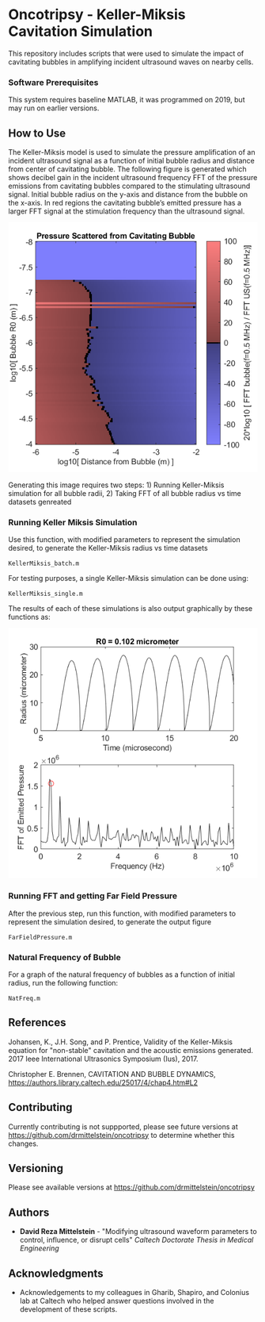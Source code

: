 # Oncotripsy - Keller-Miksis Cavitation Simulation

This repository includes scripts that were used to simulate the impact of cavitating bubbles in amplifying incident ultrasound waves on nearby cells.  

### Software Prerequisites

This system requires baseline MATLAB, it was programmed on 2019, but may run on earlier versions.

## How to Use

The Keller-Miksis model is used to simulate the pressure amplification of an incident ultrasound signal as a function of initial bubble radius and distance from center of cavitating bubble.  The following figure is generated which shows decibel gain in the incident ultrasound frequency FFT of the pressure emissions from cavitating bubbles compared to the stimulating ultrasound signal.  Initial bubble radius on the y-axis and distance from the bubble on the x-axis.  In red regions the cavitating bubble’s emitted pressure has a larger FFT signal at the stimulation frequency than the ultrasound signal.

![Output image](/images/FarField_FFT.png)

Generating this image requires two steps: 1) Running Keller-Miksis simulation for all bubble radii, 2) Taking FFT of all bubble radius vs time datasets genreated

### Running Keller Miksis Simulation

Use this function, with modified parameters to represent the simulation desired, to generate the Keller-Miksis radius vs time datasets

```
KellerMiksis_batch.m
```

For testing purposes, a single Keller-Miksis simulation can be done using:

```
KellerMiksis_single.m
```

The results of each of these simulations is also output graphically by these functions as:

![Keller-Miksis](/images/keller-miksis.png)


### Running FFT and getting Far Field Pressure

After the previous step, run this function, with modified parameters to represent the simulation desired, to generate the output figure

```
FarFieldPressure.m
```

### Natural Frequency of Bubble

For a graph of the natural frequency of bubbles as a function of initial radius, run the following function:

```
NatFreq.m
```

## References
Johansen, K., J.H. Song, and P. Prentice, Validity of the Keller-Miksis equation for "non-stable" cavitation and the acoustic emissions generated. 2017 Ieee International Ultrasonics Symposium (Ius), 2017.

Christopher E. Brennen, CAVITATION AND BUBBLE DYNAMICS, https://authors.library.caltech.edu/25017/4/chap4.htm#L2

## Contributing

Currently contributing is not suppported, please see future versions at https://github.com/drmittelstein/oncotripsy to determine whether this changes.

## Versioning
Please see available versions at https://github.com/drmittelstein/oncotripsy

## Authors

* **David Reza Mittelstein** - "Modifying ultrasound waveform parameters to control, influence, or disrupt cells" *Caltech Doctorate Thesis in Medical Engineering*

## Acknowledgments

* Acknowledgements to my colleagues in Gharib, Shapiro, and Colonius lab at Caltech who helped answer questions involved in the development of these scripts.
